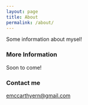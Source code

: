 ```yaml
---
layout: page
title: About
permalink: /about/
---
```


Some information about mysel!

### More Information

Soon to come!

### Contact me

[emccarthyern@gmail.com](mailto:emccarthyern@gmail.com)